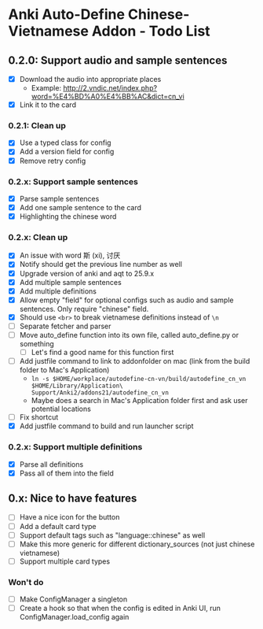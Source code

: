 # Anki Auto-Define Chinese-Vietnamese Addon - Todo List

## 0.2.0: Support audio and sample sentences

- [x] Download the audio into appropriate places
  - Example: http://2.vndic.net/index.php?word=%E4%BD%A0%E4%BB%AC&dict=cn_vi
- [x] Link it to the card

### 0.2.1: Clean up

- [x] Use a typed class for config
- [x] Add a version field for config
- [x] Remove retry config

### 0.2.x: Support sample sentences

- [x] Parse sample sentences
- [x] Add one sample sentence to the card
- [x] Highlighting the chinese word

### 0.2.x: Clean up

- [x] An issue with word 斯 (xi), 讨厌
- [x] Notify should get the previous line number as well
- [x] Upgrade version of anki and aqt to 25.9.x
- [x] Add multiple sample sentences
- [x] Add multiple definitions
- [x] Allow empty "field" for optional configs such as audio and sample sentences. Only require "chinese" field.
- [x] Should use `<br>` to break vietnamese definitions instead of `\n`
- [ ] Separate fetcher and parser
- [ ] Move auto_define function into its own file, called auto_define.py or something
  - [ ] Let's find a good name for this function first
- [ ] Add justfile command to link to addonfolder on mac (link from the build folder to Mac's Application)
  - `ln -s $HOME/workplace/autodefine-cn-vn/build/autodefine_cn_vn  $HOME/Library/Application\ Support/Anki2/addons21/autodefine_cn_vn`
  - Maybe does a search in Mac's Application folder first and ask user potential locations
- [ ] Fix shortcut
- [x] Add justfile command to build and run launcher script

### 0.2.x: Support multiple definitions

- [x] Parse all definitions
- [x] Pass all of them into the field

## 0.x: Nice to have features

- [ ] Have a nice icon for the button
- [ ] Add a default card type
- [ ] Support default tags such as "language::chinese" as well
- [ ] Make this more generic for different dictionary_sources (not just chinese vietnamese)
- [ ] Support multiple card types

### Won't do

- [ ] Make ConfigManager a singleton
- [ ] Create a hook so that when the config is edited in Anki UI, run ConfigManager.load_config again
